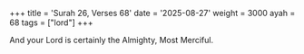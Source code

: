 +++
title = 'Surah 26, Verses 68'
date = '2025-08-27'
weight = 3000
ayah = 68
tags = ["lord"]
+++

And your Lord is certainly the Almighty, Most Merciful.